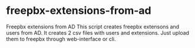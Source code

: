 # freepbx-extensions-from-ad
Freepbx extensions from AD This script creates freepbx extensons and users from AD. It creates 2 csv files with users and extensions. Just upload them to freepbx through web-interface or cli.
